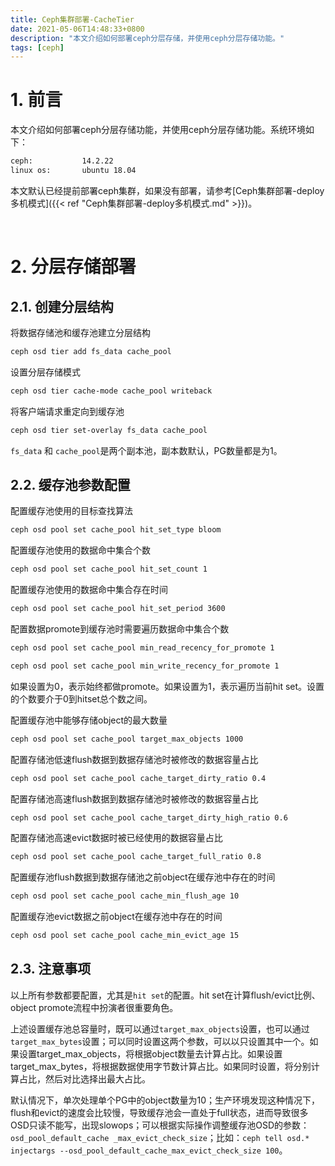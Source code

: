 ```yaml
---
title: Ceph集群部署-CacheTier
date: 2021-05-06T14:48:33+0800
description: "本文介绍如何部署ceph分层存储，并使用ceph分层存储功能。"
tags: [ceph]
---
```


# 1. 前言
本文介绍如何部署ceph分层存储功能，并使用ceph分层存储功能。系统环境如下：
```bash
ceph:           14.2.22
linux os:       ubuntu 18.04
```
本文默认已经提前部署ceph集群，如果没有部署，请参考[Ceph集群部署-deploy多机模式]({{< ref "Ceph集群部署-deploy多机模式.md" >}})。

&nbsp;
&nbsp;
# 2. 分层存储部署
## 2.1. 创建分层结构
将数据存储池和缓存池建立分层结构
```bash
ceph osd tier add fs_data cache_pool
```

设置分层存储模式
```bash
ceph osd tier cache-mode cache_pool writeback
```

将客户端请求重定向到缓存池
```bash
ceph osd tier set-overlay fs_data cache_pool
```
`fs_data` 和 `cache_pool`是两个副本池，副本数默认，PG数量都是为1。

## 2.2. 缓存池参数配置
配置缓存池使用的目标查找算法
```bash
ceph osd pool set cache_pool hit_set_type bloom
```

配置缓存池使用的数据命中集合个数
```bash
ceph osd pool set cache_pool hit_set_count 1
```

配置缓存池使用的数据命中集合存在时间
```bash
ceph osd pool set cache_pool hit_set_period 3600
```

配置数据promote到缓存池时需要遍历数据命中集合个数
```bash
ceph osd pool set cache_pool min_read_recency_for_promote 1
```
```bash
ceph osd pool set cache_pool min_write_recency_for_promote 1
```
如果设置为0，表示始终都做promote。如果设置为1，表示遍历当前hit set。设置的个数要介于0到hitset总个数之间。

配置缓存池中能够存储object的最大数量
```bash
ceph osd pool set cache_pool target_max_objects 1000
```

配置存储池低速flush数据到数据存储池时被修改的数据容量占比
```bash
ceph osd pool set cache_pool cache_target_dirty_ratio 0.4
```

配置存储池高速flush数据到数据存储池时被修改的数据容量占比
```bash
ceph osd pool set cache_pool cache_target_dirty_high_ratio 0.6
```

配置存储池高速evict数据时被已经使用的数据容量占比
```bash
ceph osd pool set cache_pool cache_target_full_ratio 0.8
```

配置缓存池flush数据到数据存储池之前object在缓存池中存在的时间
```bash
ceph osd pool set cache_pool cache_min_flush_age 10
```

配置缓存池evict数据之前object在缓存池中存在的时间
```bash
ceph osd pool set cache_pool cache_min_evict_age 15
```

## 2.3. 注意事项
以上所有参数都要配置，尤其是`hit set`的配置。hit set在计算flush/evict比例、object promote流程中扮演者很重要角色。

上述设置缓存池总容量时，既可以通过`target_max_objects`设置，也可以通过`target_max_bytes`设置；可以同时设置这两个参数，可以以只设置其中一个。如果设置target_max_objects，将根据object数量去计算占比。如果设置target_max_bytes，将根据数据使用字节数计算占比。如果同时设置，将分别计算占比，然后对比选择出最大占比。

默认情况下，单次处理单个PG中的object数量为10；生产环境发现这种情况下，flush和evict的速度会比较慢，导致缓存池会一直处于full状态，进而导致很多OSD只读不能写，出现slowops；可以根据实际操作调整缓存池OSD的参数：`osd_pool_default_cache _max_evict_check_size`；比如：`ceph tell osd.* injectargs --osd_pool_default_cache_max_evict_check_size 100`。
